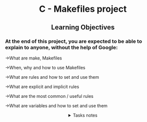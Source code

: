 <h1 align=center>C - Makefiles project</h1>
<h2 align=center>Learning Objectives</h2>
<h3>At the end of this project, you are expected to be able to explain to anyone, without the help of Google:</h3>

→What are make, Makefiles

→When, why and how to use Makefiles

→What are rules and how to set and use them

→What are explicit and implicit rules

→What are the most common / useful rules

→What are variables and how to set and use them

<details>
<summary align=center>Tasks notes</summary>
<h2>Task 0-Makefile:</h2>
all: <b class="term">*Rules</b><br>
gcc main.c school.c -o school	<b class="term">*Name of the executable: school</b><br>


<h2>Task 1-Makefile:</h2>
CC = gcc <b class="term">*CC variable compiler to be used</b><br>
SRC = main.c school.c<b class="term"> *SRC variable .o files</b><br>
all:<br>
$(CC) $(SRC) -o school <b class="term">*Name of executable: school</b><br>


<h2>Task 2-Makefile:</h2>
CC = gcc<br>
SRC = main.c school.c <b class="term">*.c files</b><br>
OBJ = $(SRC:%.c=%.o) <b class="term">*.o files, .c -> .o</b><br>
NAME = school <b class="term">*Name of executable</b><br>
%.o: %.c m.h<br>
$(CC) -c -o $@ $<<br>

all: $(OBJ) <b class="term">*All rule should recompile only updated source files</b><br>
$(CC) $(OBJ) -o $$(NAME)<br>


<h2>Task 3-Makefile:</h2>
CC = gcc<br>
SRC = main.c school.c<br>
OBJ = $(SRC:%.c=%.o)<br>
NAME = school<br>
RM = rm -f <b class="term">*RM Program to delete files</b><br>
%.o:%.c m.h<br>
$(CC) -c -o $@ $<<br>
all: $(OBJ)<br>
$(CC) $(OBJ) -o $(NAME) <b class="term">*Build executable</b><br>
clean:<br>
$(RM) *~ $(NAME) <b class="term">*Rule deletes emacs and vim temporary files and executable</b><br>
oclean:<br>
$(RM) $(OBJ) <b class="term">*Rule deletes object files</b><br>
fclean: clean oclean <b class="term">*Deletes emacs and vim files, executable and obj files</b><br>
re: oclean all <b class="term">*Forces recompilation</b><br>


<h2>Task 4-Makefile:</h2>
CC = gcc<br>
SRC = main.c school.c<br>
OBJ = $(SRC:%.c=%.o)<br>
NAME = school<br>
RM = rm -f<br>
CFLAGS = -Wall -Werror -Wextra -pedantic <b class="term">*Compiler flags</b><br>
%.o:%.c m.h<br>
$(CC) $(CFLAGS) -c -o $@ $< <br>
all: $(OBJ)<br>
$(CC) $(OBJ) -o $(NAME)<br>
clean:<br>
$(RM) *~ $(NAME)<br>
oclean:<br>
$(RM) $(OBJ)<br>
fclean: clean oclean<br>
re: oclean all<br>
</details>
